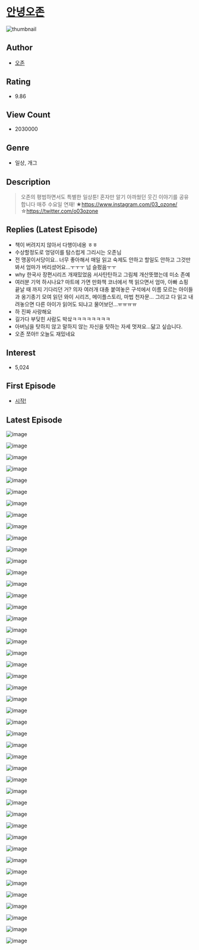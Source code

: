 # [안녕오존](https://comic.naver.com/bestChallenge/list?titleId=789083)
![thumbnail](https://image-comic.pstatic.net/user_contents_data/challenge_comic/2022/08/03/353067/thumbnail_202x164a2839672_9785_4921_9e67_94ed5f0700c7_00000396.JPEG)

## Author
- [오존](https://comic.naver.com/artistTitle?id=353067)

## Rating
- 9.86

## View Count
- 2030000

## Genre
- 일상, 개그

## Description
> 오존의 평범하면서도 특별한 일상툰! 혼자만 알기 아까웠던 웃긴 이야기를 공유합니다 매주 수요일 연재! ★https://www.instagram.com/03_ozone/ ☆https://twitter.com/o03ozone

## Replies (Latest Episode)
- 책이 버려지지 않아서 다행이네용 ㅎㅎ
- 수상할정도로 엉덩이를 탐스럽게 그리시는 오존님
- 전 맹꽁이서당이요.. 너무 좋아해서 매일 읽고 숙제도 안하고 할일도 안하고 그것만 봐서 엄마가 버리셨어요...ㅜㅜㅜ 넘 슬펐음ㅜㅜ
- why 한국사 장편시리즈 개재밌었음 서사탄탄하고 그림체 개산뜻했는데 미소 존예
- 여러분 기억 하시나요? 마트에 가면 만화책 코너에서 책 읽으면서 엄마, 아빠 쇼핑 끝날 때 까지 기다리던 거? 의자 여러개 대충 붙여놓은 구석에서 이름 모르는 아이들과 옹기종기 모여 읽던 와이 시리즈, 메이플스토리, 마법 천자문… 그리고 다 읽고 내려놓으면 다른 아이가 읽어도 되냐고 물어보던…ㅠㅠㅠㅠ
- 하 진짜 사랑해요
- 길가다 부딪힌 사람도 박샄ㅋㅋㅋㅋㅋㅋㅋㅋ
- 아버님을 탓하지 않고 말하지 않는 자신을 탓하는 자세 멋져요…닮고 싶습니다.
- 오존 쪼아!! 오늘도 재밌네요

## Interest
- 5,024

## First Episode
- [시작!](https://comic.naver.com/bestChallenge/detail?titleId=789083&no=1)

## Latest Episode
![image](https://image-comic.pstatic.net/user_contents_data/challenge_comic/2023/05/23/353067/upload_4135492365168359777.jpeg)

![image](https://image-comic.pstatic.net/user_contents_data/challenge_comic/2023/05/23/353067/upload_3832617378847864161.jpeg)

![image](https://image-comic.pstatic.net/user_contents_data/challenge_comic/2023/05/23/353067/upload_4063435853445215545.jpeg)

![image](https://image-comic.pstatic.net/user_contents_data/challenge_comic/2023/05/23/353067/upload_3617295838618990691.jpeg)

![image](https://image-comic.pstatic.net/user_contents_data/challenge_comic/2023/05/23/353067/upload_7003999262244681317.jpeg)

![image](https://image-comic.pstatic.net/user_contents_data/challenge_comic/2023/05/23/353067/upload_3977350501887337826.jpeg)

![image](https://image-comic.pstatic.net/user_contents_data/challenge_comic/2023/05/23/353067/upload_3472616381243011896.jpeg)

![image](https://image-comic.pstatic.net/user_contents_data/challenge_comic/2023/05/23/353067/upload_3761413207816812083.jpeg)

![image](https://image-comic.pstatic.net/user_contents_data/challenge_comic/2023/05/23/353067/upload_4048791471030352181.jpeg)

![image](https://image-comic.pstatic.net/user_contents_data/challenge_comic/2023/05/23/353067/upload_7220736098172089442.jpeg)

![image](https://image-comic.pstatic.net/user_contents_data/challenge_comic/2023/05/23/353067/upload_3544668683931694640.jpeg)

![image](https://image-comic.pstatic.net/user_contents_data/challenge_comic/2023/05/23/353067/upload_4062583548089349170.jpeg)

![image](https://image-comic.pstatic.net/user_contents_data/challenge_comic/2023/05/23/353067/upload_3546641199940187957.jpeg)

![image](https://image-comic.pstatic.net/user_contents_data/challenge_comic/2023/05/23/353067/upload_3991091110846478393.jpeg)

![image](https://image-comic.pstatic.net/user_contents_data/challenge_comic/2023/05/23/353067/upload_3990806320892819510.jpeg)

![image](https://image-comic.pstatic.net/user_contents_data/challenge_comic/2023/05/23/353067/upload_3617294721085747513.jpeg)

![image](https://image-comic.pstatic.net/user_contents_data/challenge_comic/2023/05/23/353067/upload_3991989381717242162.jpeg)

![image](https://image-comic.pstatic.net/user_contents_data/challenge_comic/2023/05/23/353067/upload_7292233134550377058.jpeg)

![image](https://image-comic.pstatic.net/user_contents_data/challenge_comic/2023/05/23/353067/upload_4122256216576714081.jpeg)

![image](https://image-comic.pstatic.net/user_contents_data/challenge_comic/2023/05/23/353067/upload_3630806628105990450.jpeg)

![image](https://image-comic.pstatic.net/user_contents_data/challenge_comic/2023/05/23/353067/upload_3474020461856239669.jpeg)

![image](https://image-comic.pstatic.net/user_contents_data/challenge_comic/2023/05/23/353067/upload_3545006226133116515.jpeg)

![image](https://image-comic.pstatic.net/user_contents_data/challenge_comic/2023/05/23/353067/upload_4135484651343001442.jpeg)

![image](https://image-comic.pstatic.net/user_contents_data/challenge_comic/2023/05/23/353067/upload_3545230543735055417.jpeg)

![image](https://image-comic.pstatic.net/user_contents_data/challenge_comic/2023/05/23/353067/upload_3486460323474913078.jpeg)

![image](https://image-comic.pstatic.net/user_contents_data/challenge_comic/2023/05/23/353067/upload_7149526407230011191.jpeg)

![image](https://image-comic.pstatic.net/user_contents_data/challenge_comic/2023/05/23/353067/upload_3835156349556516150.jpeg)

![image](https://image-comic.pstatic.net/user_contents_data/challenge_comic/2023/05/23/353067/upload_3763095280134939702.jpeg)

![image](https://image-comic.pstatic.net/user_contents_data/challenge_comic/2023/05/23/353067/upload_3774351174727525475.jpeg)

![image](https://image-comic.pstatic.net/user_contents_data/challenge_comic/2023/05/23/353067/upload_3559591247123394865.jpeg)

![image](https://image-comic.pstatic.net/user_contents_data/challenge_comic/2023/05/23/353067/upload_7365699004696781926.jpeg)

![image](https://image-comic.pstatic.net/user_contents_data/challenge_comic/2023/05/23/353067/upload_3474302138643396656.jpeg)

![image](https://image-comic.pstatic.net/user_contents_data/challenge_comic/2023/05/23/353067/upload_4049362126889957424.jpeg)

![image](https://image-comic.pstatic.net/user_contents_data/challenge_comic/2023/05/23/353067/upload_4135490153310794084.jpeg)

![image](https://image-comic.pstatic.net/user_contents_data/challenge_comic/2023/05/23/353067/upload_7004282914837063223.jpeg)

![image](https://image-comic.pstatic.net/user_contents_data/challenge_comic/2023/05/23/353067/upload_3775768246909090105.jpeg)

![image](https://image-comic.pstatic.net/user_contents_data/challenge_comic/2023/05/23/353067/upload_3631081317014331697.jpeg)

![image](https://image-comic.pstatic.net/user_contents_data/challenge_comic/2023/05/23/353067/upload_3559309574474589283.jpeg)

![image](https://image-comic.pstatic.net/user_contents_data/challenge_comic/2023/05/23/353067/upload_3991705712009491045.jpeg)

![image](https://image-comic.pstatic.net/user_contents_data/challenge_comic/2023/05/23/353067/upload_3906932472104444977.jpeg)

![image](https://image-comic.pstatic.net/user_contents_data/challenge_comic/2023/05/23/353067/upload_3703473128244066097.jpeg)

![image](https://image-comic.pstatic.net/user_contents_data/challenge_comic/2023/05/23/353067/upload_3690756392297511013.jpeg)

![image](https://image-comic.pstatic.net/user_contents_data/challenge_comic/2023/05/23/353067/upload_3617061427055124791.jpeg)

![image](https://image-comic.pstatic.net/user_contents_data/challenge_comic/2023/05/23/353067/upload_7149237227031716662.jpeg)

![image](https://image-comic.pstatic.net/user_contents_data/challenge_comic/2023/05/23/353067/upload_7293126813410681955.jpeg)
